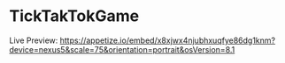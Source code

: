 # TickTakTokGame
 Live Preview:
 https://appetize.io/embed/x8xjwx4njubhxuqfye86dg1knm?device=nexus5&scale=75&orientation=portrait&osVersion=8.1
 
